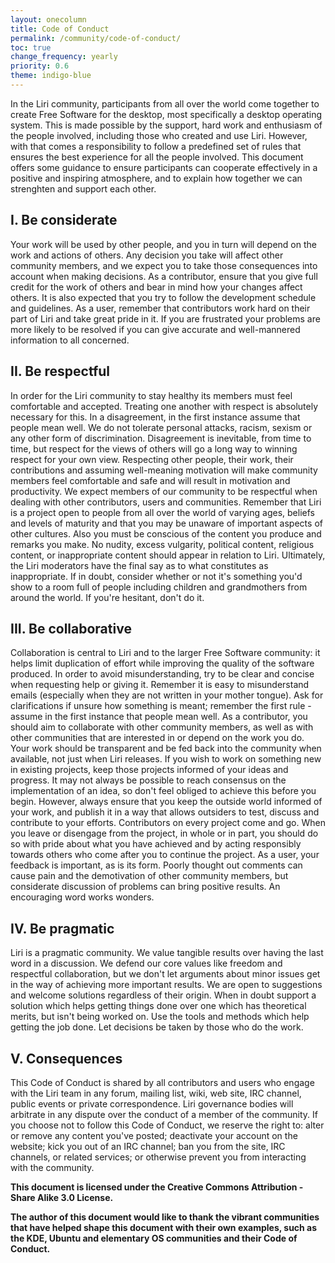 ```yaml
---
layout: onecolumn
title: Code of Conduct
permalink: /community/code-of-conduct/
toc: true
change_frequency: yearly
priority: 0.6
theme: indigo-blue
---
```


In the Liri community, participants from all over the world come
together to create Free Software for the desktop, most specifically
a desktop operating system. This is made possible by the support,
hard work and enthusiasm of the people involved, including those who
created and use Liri.  However, with that comes a responsibility to
follow a predefined set of rules that ensures the best experience
for all the people involved. This document offers some guidance
to ensure participants can cooperate effectively in a positive and
inspiring atmosphere, and to explain how together we can strenghten
and support each other.

## I. Be considerate

Your work will be used by other people, and you in turn will depend
on the work and actions of others. Any decision you take will affect
other community members, and we expect you to take those consequences
into account when making decisions.
As a contributor, ensure that you give full credit for the work of
others and bear in mind how your changes affect others. It
is also expected that you try to follow the development schedule and
guidelines.  As a user, remember that contributors work hard on their
part of Liri and take great pride in it. If you are frustrated your
problems are more likely to be resolved if you can give accurate and
well-mannered information to all concerned.

## II. Be respectful

In order for the Liri community to stay healthy its members must
feel comfortable and accepted. Treating one another with respect is
absolutely necessary for this. In a disagreement, in the first instance
assume that people mean well.  We do not tolerate personal attacks,
racism, sexism or any other form of discrimination. Disagreement is
inevitable, from time to time, but respect for the views of others
will go a long way to winning respect for your own view. Respecting
other people, their work, their contributions and assuming well-meaning
motivation will make community members feel comfortable and safe and
will result in motivation and productivity.  We expect members of
our community to be respectful when dealing with other contributors,
users and communities. Remember that Liri is a project open to
people from all over the world of varying ages, beliefs and levels
of maturity and that you may be unaware of important aspects of
other cultures.  Also you must be conscious of the content you
produce and remarks you make. No nudity, excess vulgarity,
political content, religious content, or inappropriate content should
appear in relation to Liri. Ultimately, the Liri moderators have
the final say as to what constitutes as inappropriate. If in doubt,
consider whether or not it's something you'd show to a
room full of people including children and grandmothers from around
the world. If you're hesitant, don't do it.

## III. Be collaborative

Collaboration is central to Liri and to the larger
Free Software community: it helps limit duplication of effort
while improving the quality of the software produced. In order to
avoid misunderstanding, try to be clear and concise when requesting
help or giving it. Remember it is easy to misunderstand emails
(especially when they are not written in your mother tongue). Ask
for clarifications if unsure how something is meant; remember the
first rule - assume in the first instance that people mean well.
As a contributor, you should aim to collaborate with other community
members, as well as with other communities that are interested in
or depend on the work you do. Your work should be transparent and
be fed back into the community when available, not just when Liri
releases. If you wish to work on something new in existing projects,
keep those projects informed of your ideas and progress.  It may not
always be possible to reach consensus on the implementation of an
idea, so don't feel obliged to achieve this before you begin. However,
always ensure that you keep the outside world informed of your work,
and publish it in a way that allows outsiders to test, discuss and
contribute to your efforts.  Contributors on every project come and
go. When you leave or disengage from the project, in whole or in part,
you should do so with pride about what you have achieved and by acting
responsibly towards others who come after you to continue the project.
As a user, your feedback is important, as is its form. Poorly thought
out comments can cause pain and the demotivation of other community
members, but considerate discussion of problems can bring positive
results. An encouraging word works wonders.

## IV. Be pragmatic

Liri is a pragmatic community. We value tangible results over having the
last word in a discussion. We defend our core values like freedom
and respectful collaboration, but we don't let arguments about minor
issues get in the way of achieving more important results. We are open
to suggestions and welcome solutions regardless of their origin. When
in doubt support a solution which helps getting things done over one
which has theoretical merits, but isn't being worked on. Use the tools
and methods which help getting the job done. Let decisions be taken
by those who do the work.

## V. Consequences

This Code of Conduct is shared by all contributors and users who
engage with the Liri team in any forum, mailing list, wiki, web site,
IRC channel, public events or private correspondence. Liri governance
bodies will arbitrate in any dispute over the conduct of a member of
the community. If you choose not to follow this Code of Conduct, we
reserve the right
to: alter or remove any content you've posted; deactivate
your account on the website; kick you out of an IRC channel; ban
you from the site, IRC channels, or related services; or otherwise
prevent you from interacting with the community.

__This document is licensed under the Creative Commons Attribution -
Share Alike 3.0 License.__

__The author of this document would like to thank the vibrant communities
that have helped shape this document with their
own examples, such as the KDE, Ubuntu and elementary OS communities
and their Code of Conduct.__
